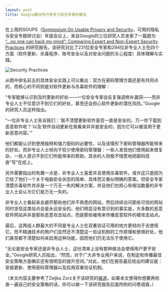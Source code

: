 ```yaml
---
layout: post
title: Google建议外行多学习安全专家的做法
---
```


在上周的SOUPS（[Symposium On Usable Privacy and Security](https://cups.cs.cmu.edu/soups/2015/)，可用的隐私与安全专题研讨会）年度会议上，来自Google的三位研究人员发表了一篇题为 [“...no one can hack my mind”: Comparing Expert and Non-Expert Security Practices](https://www.usenix.org/system/files/conference/soups2015/soups15-paper-ion.pdf) 的研究报告。该研究对比了231位安全专家和294位非专业人士在四个方面（软件更新、杀毒程序、账号安全以及对安全问题的关心程度）具体理解与实践。

![Security Practices](http://bitandliteracy.github.io/images/Security-practices-v6.png "Security Practices")

从图中排名前五的具体安全实践上可以看出：双方在密码管理方面还是有共同点的，而核心的不同则是对软件更新与杀毒软件的理解：

“专家能够认识到及时更新的好处——一位安全专家会反复强调修补漏洞——而非专业人士不仅意识不到它们的好处，甚至还会担心软件更新的潜在风险。”Google的研究人员这样指出。

“一位非专业人士告诉我们：’我不清楚更新软件是否一直是安全的。万一你下载到恶意软件呢？’以及‘软件自动更新在我看来并非是安全的，因为它可以被滥用于更新恶意内容。’”

他们都能认识到使用独特和强力密码的必要性，以及该情形下密码管理器所能带来的好处。而非专业人士倾向于较少使用密码管理器：一些人发现他们使用起来很复杂，一些人意识不到它们所能带来的帮助，其余的人则极不情愿地把密码径直“写”在纸上。

另外需要指出的有趣一点是，非专业人士喜爱并且使用杀毒软件。或许这只是因为它给了他们一个关于电脑安全状态的简单、具体而又看似明确的答案。但安全专家清楚杀毒软件并非是一个万无一失的解决方案，并且他们也担心有相当数量的非专业人士会认为它们是万无一失的。

非专业人士看起来会避开那些他们并不熟悉的网站，然后持续访问那些可信的网站同时坚信这类站点会是永远安全的。他们明显没有意识到的事实是，大多数的恶意软件网站并非是那些恶意攻击站点，而是那些被用来传播恶意软件的被攻击站点。

最后，这两组人群最大的不同是专业人士在双重验证可用的地方更倾向于去使用它。而不精通技术的用户们显然还不清楚这一验证机制的工作原理和使用好处，他们甚至都不清楚如何来启用这种功能，因而他们仍无法乐于使用它。

“无论是安全专家还是非专业人士，这份清单上没有那种做法会使得用户更不安全。”Google研究人员指出，“然而，对于广大非专业用户来说，在制定和传播最佳安全策略方面确实还有很明显的提升空间。”对此，他们在报告最后给出的建议是：安装更新、使用密码管理器以及启用双重验证机制。

（本文内容主要参考了Zeljka Zorz关于该研究的[报道](http://www.net-security.org/secworld.php?id=18659)。如果本文使得你想要再检查一遍自己的安全策略的话，你可以做一下该研究报告后面所附的问卷调查。）
